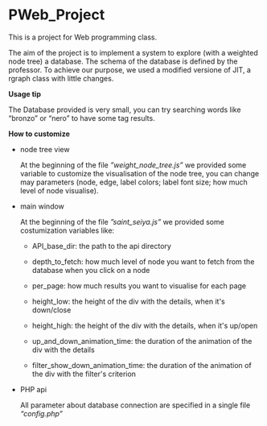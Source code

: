 PWeb_Project
============

This is a project for Web programming class.

The aim of the project is to implement a system to explore (with a weighted node tree) a database.
The schema of the database is defined by the professor.
To achieve our purpose, we used a modified versione of JIT, a rgraph class with little changes.

**Usage tip**

The Database provided is very small, you can try searching words like “bronzo” or “nero” to have some tag results.


**How to customize**

- node tree view
	
	At the beginning of the file *”weight_node_tree.js”* we provided some variable to customize the visualisation of the node tree, you can change may parameters (node, edge, label colors; label font size; how much level of node visualise).

- main window

	At the beginning of the file *”saint_seiya.js”* we provided some costumization variables like:

	- API_base_dir: the path to the api directory

	- depth_to_fetch: how much level of node you want to fetch from the database when you click on a node

	- per_page: how much results you want to visualise for each page 

	- height_low: the height of the div with the details, when it's down/close
   
    - height_high: the height of the div with the details, when it's up/open

    - up_and_down_animation_time: the duration of the animation of the div with the details

    - filter_show_down_animation_time: the duration of the animation of the div with the filter's criterion

- PHP api

	All parameter about database connection are specified in a single file *“config.php”*

